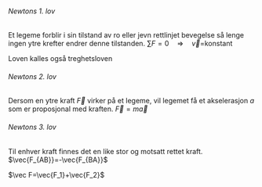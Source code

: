 
###### Newtons 1. lov
Et legeme forblir i sin tilstand av ro eller jevn rettlinjet bevegelse så lenge ingen ytre krefter endrer denne tilstanden.
$\sum F=0\quad\Rightarrow\quad \vec{v}=$konstant

Loven kalles også treghetsloven

###### Newtons 2. lov
Dersom en ytre kraft $\vec F$ virker på et legeme, vil legemet få et akselerasjon $a$ som er proposjonal med kraften.
$\vec{F}=m\vec{a}$

###### Newtons 3. lov
Til enhver kraft finnes det en like stor og motsatt rettet kraft.
$\vec{F_{AB}}=-\vec{F_{BA}}$

$\vec F=\vec{F_1}+\vec{F_2}$
